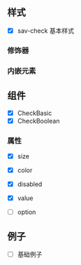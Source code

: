 ## 样式

- [x] sav-check 基本样式

### 修饰器



### 内嵌元素



## 组件
- [x] CheckBasic
- [x] CheckBoolean

### 属性

- [x] size
- [x] color
- [x] disabled
- [x] value
- [ ] option


## 例子

- [ ] 基础例子 
